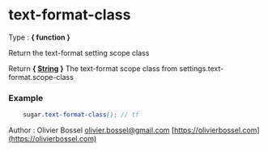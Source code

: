 # text-format-class

<!-- @namespace: sugar.scss.core.function.text-format-class -->

Type : **{ function }**


Return the text-format setting scope class


Return **{ [String](http://www.sass-lang.com/documentation/file.SASS_REFERENCE.html#sass-script-strings) }** The text-format scope class from settings.text-format.scope-class

### Example
```scss
	sugar.text-format-class(); // tf
```
Author : Olivier Bossel [olivier.bossel@gmail.com](mailto:olivier.bossel@gmail.com) [https://olivierbossel.com](https://olivierbossel.com)